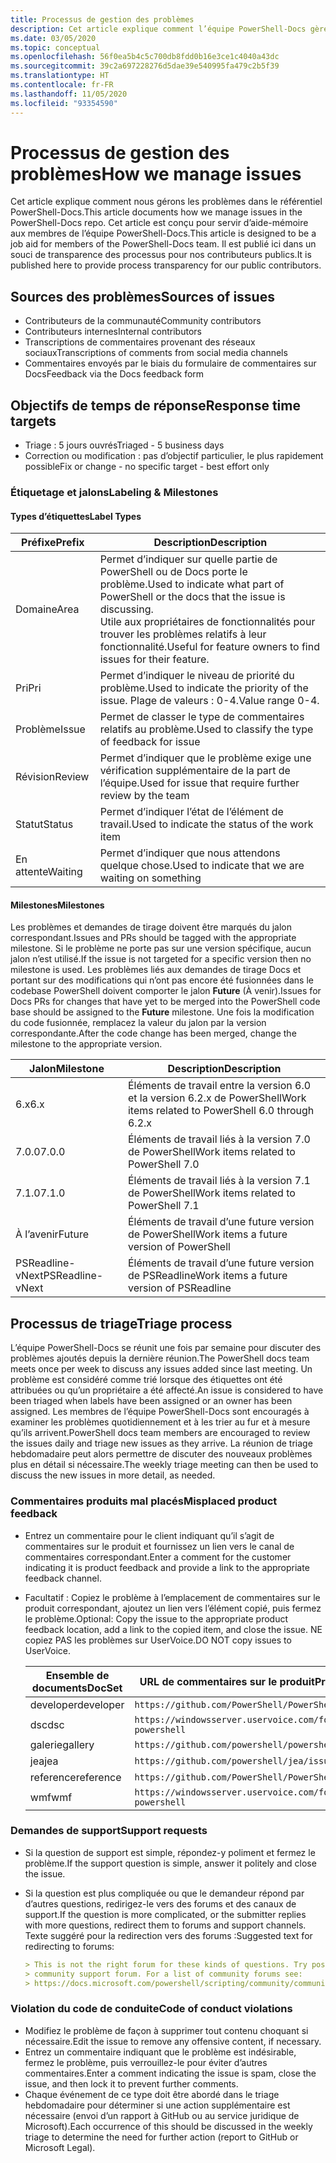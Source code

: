 ```yaml
---
title: Processus de gestion des problèmes
description: Cet article explique comment l’équipe PowerShell-Docs gère les problèmes.
ms.date: 03/05/2020
ms.topic: conceptual
ms.openlocfilehash: 56f0ea5b4c5c700db8fdd0b16e3ce1c4040a43dc
ms.sourcegitcommit: 39c2a697228276d5dae39e540995fa479c2b5f39
ms.translationtype: HT
ms.contentlocale: fr-FR
ms.lasthandoff: 11/05/2020
ms.locfileid: "93354590"
---
```

# <a name="how-we-manage-issues"></a><span data-ttu-id="85f2a-103">Processus de gestion des problèmes</span><span class="sxs-lookup"><span data-stu-id="85f2a-103">How we manage issues</span></span>

<span data-ttu-id="85f2a-104">Cet article explique comment nous gérons les problèmes dans le référentiel PowerShell-Docs.</span><span class="sxs-lookup"><span data-stu-id="85f2a-104">This article documents how we manage issues in the PowerShell-Docs repo.</span></span> <span data-ttu-id="85f2a-105">Cet article est conçu pour servir d’aide-mémoire aux membres de l’équipe PowerShell-Docs.</span><span class="sxs-lookup"><span data-stu-id="85f2a-105">This article is designed to be a job aid for members of the PowerShell-Docs team.</span></span> <span data-ttu-id="85f2a-106">Il est publié ici dans un souci de transparence des processus pour nos contributeurs publics.</span><span class="sxs-lookup"><span data-stu-id="85f2a-106">It is published here to provide process transparency for our public contributors.</span></span>

## <a name="sources-of-issues"></a><span data-ttu-id="85f2a-107">Sources des problèmes</span><span class="sxs-lookup"><span data-stu-id="85f2a-107">Sources of issues</span></span>

- <span data-ttu-id="85f2a-108">Contributeurs de la communauté</span><span class="sxs-lookup"><span data-stu-id="85f2a-108">Community contributors</span></span>
- <span data-ttu-id="85f2a-109">Contributeurs internes</span><span class="sxs-lookup"><span data-stu-id="85f2a-109">Internal contributors</span></span>
- <span data-ttu-id="85f2a-110">Transcriptions de commentaires provenant des réseaux sociaux</span><span class="sxs-lookup"><span data-stu-id="85f2a-110">Transcriptions of comments from social media channels</span></span>
- <span data-ttu-id="85f2a-111">Commentaires envoyés par le biais du formulaire de commentaires sur Docs</span><span class="sxs-lookup"><span data-stu-id="85f2a-111">Feedback via the Docs feedback form</span></span>

## <a name="response-time-targets"></a><span data-ttu-id="85f2a-112">Objectifs de temps de réponse</span><span class="sxs-lookup"><span data-stu-id="85f2a-112">Response time targets</span></span>

- <span data-ttu-id="85f2a-113">Triage : 5 jours ouvrés</span><span class="sxs-lookup"><span data-stu-id="85f2a-113">Triaged - 5 business days</span></span>
- <span data-ttu-id="85f2a-114">Correction ou modification : pas d’objectif particulier, le plus rapidement possible</span><span class="sxs-lookup"><span data-stu-id="85f2a-114">Fix or change - no specific target - best effort only</span></span>

### <a name="labeling--milestones"></a><span data-ttu-id="85f2a-115">Étiquetage et jalons</span><span class="sxs-lookup"><span data-stu-id="85f2a-115">Labeling & Milestones</span></span>

#### <a name="label-types"></a><span data-ttu-id="85f2a-116">Types d’étiquettes</span><span class="sxs-lookup"><span data-stu-id="85f2a-116">Label Types</span></span>

|<span data-ttu-id="85f2a-117">Préfixe</span><span class="sxs-lookup"><span data-stu-id="85f2a-117">Prefix</span></span>  | <span data-ttu-id="85f2a-118">Description</span><span class="sxs-lookup"><span data-stu-id="85f2a-118">Description</span></span>                                                         |
|------- | --------------------------------------------------------------------|
|<span data-ttu-id="85f2a-119">Domaine</span><span class="sxs-lookup"><span data-stu-id="85f2a-119">Area</span></span>    | <span data-ttu-id="85f2a-120">Permet d’indiquer sur quelle partie de PowerShell ou de Docs porte le problème.</span><span class="sxs-lookup"><span data-stu-id="85f2a-120">Used to indicate what part of PowerShell or the docs that the issue is discussing.</span></span><br><span data-ttu-id="85f2a-121">Utile aux propriétaires de fonctionnalités pour trouver les problèmes relatifs à leur fonctionnalité.</span><span class="sxs-lookup"><span data-stu-id="85f2a-121">Useful for feature owners to find issues for their feature.</span></span>|
|<span data-ttu-id="85f2a-122">Pri</span><span class="sxs-lookup"><span data-stu-id="85f2a-122">Pri</span></span>     | <span data-ttu-id="85f2a-123">Permet d’indiquer le niveau de priorité du problème.</span><span class="sxs-lookup"><span data-stu-id="85f2a-123">Used to indicate the priority of the issue.</span></span> <span data-ttu-id="85f2a-124">Plage de valeurs : 0-4.</span><span class="sxs-lookup"><span data-stu-id="85f2a-124">Value range 0-4.</span></span>        |
|<span data-ttu-id="85f2a-125">Problème</span><span class="sxs-lookup"><span data-stu-id="85f2a-125">Issue</span></span>   | <span data-ttu-id="85f2a-126">Permet de classer le type de commentaires relatifs au problème.</span><span class="sxs-lookup"><span data-stu-id="85f2a-126">Used to classify the type of feedback for issue</span></span>                     |
|<span data-ttu-id="85f2a-127">Révision</span><span class="sxs-lookup"><span data-stu-id="85f2a-127">Review</span></span>  | <span data-ttu-id="85f2a-128">Permet d’indiquer que le problème exige une vérification supplémentaire de la part de l’équipe.</span><span class="sxs-lookup"><span data-stu-id="85f2a-128">Used for issue that require further review by the team</span></span>              |
|<span data-ttu-id="85f2a-129">Statut</span><span class="sxs-lookup"><span data-stu-id="85f2a-129">Status</span></span>  | <span data-ttu-id="85f2a-130">Permet d’indiquer l’état de l’élément de travail.</span><span class="sxs-lookup"><span data-stu-id="85f2a-130">Used to indicate the status of the work item</span></span>                        |
|<span data-ttu-id="85f2a-131">En attente</span><span class="sxs-lookup"><span data-stu-id="85f2a-131">Waiting</span></span> | <span data-ttu-id="85f2a-132">Permet d’indiquer que nous attendons quelque chose.</span><span class="sxs-lookup"><span data-stu-id="85f2a-132">Used to indicate that we are waiting on something</span></span>                   |

#### <a name="milestones"></a><span data-ttu-id="85f2a-133">Milestones</span><span class="sxs-lookup"><span data-stu-id="85f2a-133">Milestones</span></span>

<span data-ttu-id="85f2a-134">Les problèmes et demandes de tirage doivent être marqués du jalon correspondant.</span><span class="sxs-lookup"><span data-stu-id="85f2a-134">Issues and PRs should be tagged with the appropriate milestone.</span></span> <span data-ttu-id="85f2a-135">Si le problème ne porte pas sur une version spécifique, aucun jalon n’est utilisé.</span><span class="sxs-lookup"><span data-stu-id="85f2a-135">If the issue is not targeted for a specific version then no milestone is used.</span></span> <span data-ttu-id="85f2a-136">Les problèmes liés aux demandes de tirage Docs et portant sur des modifications qui n’ont pas encore été fusionnées dans le codebase PowerShell doivent comporter le jalon **Future** (À venir).</span><span class="sxs-lookup"><span data-stu-id="85f2a-136">Issues for Docs PRs for changes that have yet to be merged into the PowerShell code base should be assigned to the **Future** milestone.</span></span> <span data-ttu-id="85f2a-137">Une fois la modification du code fusionnée, remplacez la valeur du jalon par la version correspondante.</span><span class="sxs-lookup"><span data-stu-id="85f2a-137">After the code change has been merged, change the milestone to the appropriate version.</span></span>

|    <span data-ttu-id="85f2a-138">Jalon</span><span class="sxs-lookup"><span data-stu-id="85f2a-138">Milestone</span></span>     |                    <span data-ttu-id="85f2a-139">Description</span><span class="sxs-lookup"><span data-stu-id="85f2a-139">Description</span></span>                     |
| ---------------- | -------------------------------------------------- |
| <span data-ttu-id="85f2a-140">6.x</span><span class="sxs-lookup"><span data-stu-id="85f2a-140">6.x</span></span>              | <span data-ttu-id="85f2a-141">Éléments de travail entre la version 6.0 et la version 6.2.x de PowerShell</span><span class="sxs-lookup"><span data-stu-id="85f2a-141">Work items related to PowerShell 6.0 through 6.2.x</span></span> |
| <span data-ttu-id="85f2a-142">7.0.0</span><span class="sxs-lookup"><span data-stu-id="85f2a-142">7.0.0</span></span>            | <span data-ttu-id="85f2a-143">Éléments de travail liés à la version 7.0 de PowerShell</span><span class="sxs-lookup"><span data-stu-id="85f2a-143">Work items related to PowerShell 7.0</span></span>               |
| <span data-ttu-id="85f2a-144">7.1.0</span><span class="sxs-lookup"><span data-stu-id="85f2a-144">7.1.0</span></span>            | <span data-ttu-id="85f2a-145">Éléments de travail liés à la version 7.1 de PowerShell</span><span class="sxs-lookup"><span data-stu-id="85f2a-145">Work items related to PowerShell 7.1</span></span>               |
| <span data-ttu-id="85f2a-146">À l’avenir</span><span class="sxs-lookup"><span data-stu-id="85f2a-146">Future</span></span>           | <span data-ttu-id="85f2a-147">Éléments de travail d’une future version de PowerShell</span><span class="sxs-lookup"><span data-stu-id="85f2a-147">Work items a future version of PowerShell</span></span>          |
| <span data-ttu-id="85f2a-148">PSReadline-vNext</span><span class="sxs-lookup"><span data-stu-id="85f2a-148">PSReadline-vNext</span></span> | <span data-ttu-id="85f2a-149">Éléments de travail d’une future version de PSReadline</span><span class="sxs-lookup"><span data-stu-id="85f2a-149">Work items a future version of PSReadline</span></span>          |

## <a name="triage-process"></a><span data-ttu-id="85f2a-150">Processus de triage</span><span class="sxs-lookup"><span data-stu-id="85f2a-150">Triage process</span></span>

<span data-ttu-id="85f2a-151">L’équipe PowerShell-Docs se réunit une fois par semaine pour discuter des problèmes ajoutés depuis la dernière réunion.</span><span class="sxs-lookup"><span data-stu-id="85f2a-151">The PowerShell docs team meets once per week to discuss any issues added since last meeting.</span></span> <span data-ttu-id="85f2a-152">Un problème est considéré comme trié lorsque des étiquettes ont été attribuées ou qu’un propriétaire a été affecté.</span><span class="sxs-lookup"><span data-stu-id="85f2a-152">An issue is considered to have been triaged when labels have been assigned or an owner has been assigned.</span></span> <span data-ttu-id="85f2a-153">Les membres de l’équipe PowerShell-Docs sont encouragés à examiner les problèmes quotidiennement et à les trier au fur et à mesure qu’ils arrivent.</span><span class="sxs-lookup"><span data-stu-id="85f2a-153">PowerShell docs team members are encouraged to review the issues daily and triage new issues as they arrive.</span></span> <span data-ttu-id="85f2a-154">La réunion de triage hebdomadaire peut alors permettre de discuter des nouveaux problèmes plus en détail si nécessaire.</span><span class="sxs-lookup"><span data-stu-id="85f2a-154">The weekly triage meeting can then be used to discuss the new issues in more detail, as needed.</span></span>

### <a name="misplaced-product-feedback"></a><span data-ttu-id="85f2a-155">Commentaires produits mal placés</span><span class="sxs-lookup"><span data-stu-id="85f2a-155">Misplaced product feedback</span></span>

- <span data-ttu-id="85f2a-156">Entrez un commentaire pour le client indiquant qu’il s’agit de commentaires sur le produit et fournissez un lien vers le canal de commentaires correspondant.</span><span class="sxs-lookup"><span data-stu-id="85f2a-156">Enter a comment for the customer indicating it is product feedback and provide a link to the appropriate feedback channel.</span></span>
- <span data-ttu-id="85f2a-157">Facultatif : Copiez le problème à l’emplacement de commentaires sur le produit correspondant, ajoutez un lien vers l’élément copié, puis fermez le problème.</span><span class="sxs-lookup"><span data-stu-id="85f2a-157">Optional: Copy the issue to the appropriate product feedback location, add a link to the copied item, and close the issue.</span></span> <span data-ttu-id="85f2a-158">NE copiez PAS les problèmes sur UserVoice.</span><span class="sxs-lookup"><span data-stu-id="85f2a-158">DO NOT copy issues to UserVoice.</span></span>

  | <span data-ttu-id="85f2a-159">Ensemble de documents</span><span class="sxs-lookup"><span data-stu-id="85f2a-159">DocSet</span></span>    | <span data-ttu-id="85f2a-160">URL de commentaires sur le produit</span><span class="sxs-lookup"><span data-stu-id="85f2a-160">Product Feedback URL</span></span>                                           |
  | --------- | -------------------------------------------------------------- |
  | <span data-ttu-id="85f2a-161">developer</span><span class="sxs-lookup"><span data-stu-id="85f2a-161">developer</span></span> | `https://github.com/PowerShell/PowerShell/issues/new/choose`   |
  | <span data-ttu-id="85f2a-162">dsc</span><span class="sxs-lookup"><span data-stu-id="85f2a-162">dsc</span></span>       | `https://windowsserver.uservoice.com/forums/301869-powershell` |
  | <span data-ttu-id="85f2a-163">galerie</span><span class="sxs-lookup"><span data-stu-id="85f2a-163">gallery</span></span>   | `https://github.com/powershell/powershellgallery/issues/new`   |
  | <span data-ttu-id="85f2a-164">jea</span><span class="sxs-lookup"><span data-stu-id="85f2a-164">jea</span></span>       | `https://github.com/powershell/jea/issues/new`                 |
  | <span data-ttu-id="85f2a-165">reference</span><span class="sxs-lookup"><span data-stu-id="85f2a-165">reference</span></span> | `https://github.com/PowerShell/PowerShell/issues/new/choose`   |
  | <span data-ttu-id="85f2a-166">wmf</span><span class="sxs-lookup"><span data-stu-id="85f2a-166">wmf</span></span>       | `https://windowsserver.uservoice.com/forums/301869-powershell` |

### <a name="support-requests"></a><span data-ttu-id="85f2a-167">Demandes de support</span><span class="sxs-lookup"><span data-stu-id="85f2a-167">Support requests</span></span>

- <span data-ttu-id="85f2a-168">Si la question de support est simple, répondez-y poliment et fermez le problème.</span><span class="sxs-lookup"><span data-stu-id="85f2a-168">If the support question is simple, answer it politely and close the issue.</span></span>
- <span data-ttu-id="85f2a-169">Si la question est plus compliquée ou que le demandeur répond par d’autres questions, redirigez-le vers des forums et des canaux de support.</span><span class="sxs-lookup"><span data-stu-id="85f2a-169">If the question is more complicated, or the submitter replies with more questions, redirect them to forums and support channels.</span></span> <span data-ttu-id="85f2a-170">Texte suggéré pour la redirection vers des forums :</span><span class="sxs-lookup"><span data-stu-id="85f2a-170">Suggested text for redirecting to forums:</span></span>

  ```Markdown
  > This is not the right forum for these kinds of questions. Try posting your question in a
  > community support forum. For a list of community forums see:
  > https://docs.microsoft.com/powershell/scripting/community/community-support
  ```

### <a name="code-of-conduct-violations"></a><span data-ttu-id="85f2a-171">Violation du code de conduite</span><span class="sxs-lookup"><span data-stu-id="85f2a-171">Code of conduct violations</span></span>

- <span data-ttu-id="85f2a-172">Modifiez le problème de façon à supprimer tout contenu choquant si nécessaire.</span><span class="sxs-lookup"><span data-stu-id="85f2a-172">Edit the issue to remove any offensive content, if necessary.</span></span>
- <span data-ttu-id="85f2a-173">Entrez un commentaire indiquant que le problème est indésirable, fermez le problème, puis verrouillez-le pour éviter d’autres commentaires.</span><span class="sxs-lookup"><span data-stu-id="85f2a-173">Enter a comment indicating the issue is spam, close the issue, and then lock it to prevent further comments.</span></span>
- <span data-ttu-id="85f2a-174">Chaque événement de ce type doit être abordé dans le triage hebdomadaire pour déterminer si une action supplémentaire est nécessaire (envoi d’un rapport à GitHub ou au service juridique de Microsoft).</span><span class="sxs-lookup"><span data-stu-id="85f2a-174">Each occurrence of this should be discussed in the weekly triage to determine the need for further action (report to GitHub or Microsoft Legal).</span></span>
